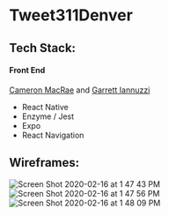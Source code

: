 # Tweet**311**Denver

## Tech Stack:
#### Front End
  [Cameron MacRae](https://github.com/cammac60) and [Garrett Iannuzzi](https://github.com/Garrett-Iannuzzi)
  
- React Native
- Enzyme / Jest 
- Expo
- React Navigation


## Wireframes:

![Screen Shot 2020-02-16 at 1 47 43 PM](https://user-images.githubusercontent.com/48968224/74612465-e8edd680-50c2-11ea-83f9-cf32fe9a2db2.png)
![Screen Shot 2020-02-16 at 1 47 56 PM](https://user-images.githubusercontent.com/48968224/74612471-f0ad7b00-50c2-11ea-8089-787d393cae8b.png)
![Screen Shot 2020-02-16 at 1 48 09 PM](https://user-images.githubusercontent.com/48968224/74612474-f86d1f80-50c2-11ea-9ac3-7b8f22199fe1.png)

